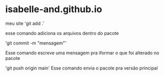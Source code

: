 # isabelle-and.github.io
meu site
 'git add .' 

 esse comando adiciona os arquivos dentro do pacote

 'git commit -m "mensagem"'

 Esse comando escreve uma mensagem pra iformar o que foi alterado no pacote

 'git push origin main'
 Esse comando envia o pacote pra versão principal
 
